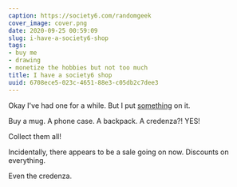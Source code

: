 ```yaml
---
caption: https://society6.com/randomgeek
cover_image: cover.png
date: 2020-09-25 00:59:09
slug: i-have-a-society6-shop
tags:
- buy me
- drawing
- monetize the hobbies but not too much
title: I have a society6 shop
uuid: 6708ece5-023c-4651-88e3-c05db2c7dee3
---
```


[something]: https://society6.com/randomgeek

Okay I've had one for a while. But I put [something][] on it.

Buy a mug. A phone case. A backpack. A credenza?! YES!

Collect them all!

Incidentally, there appears to be a sale going on now. Discounts on everything.

Even the credenza.
